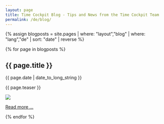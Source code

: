 ```yaml
---
layout: page
title: Time Cockpit Blog - Tips and News from the Time Cockpit Team
permalink: /de/blog/
---
```


<div class="row blog-overview">
{% assign blogposts = site.pages | where: "layout","blog" | where: "lang","de" | sort: "date" | reverse %}

{% for page in blogposts %}
	<div class="col-sm-12"><h2>{{ page.title }}</h2></div>
	<div class="col-sm-12"><p>{{ page.date | date_to_long_string }}</p></div>
	<div class="col-sm-8"><p>{{ page.teaser }}</p></div>
	<div class="col-sm-4"><img src="{{ page.bannerimage | prepend: site.baseurl }}" /></div>
	<div class="col-sm-12"><p><a href="{{ page.url | prepend: site.baseurl }}">Read more ...</a></p></div>
{% endfor %}
</div>